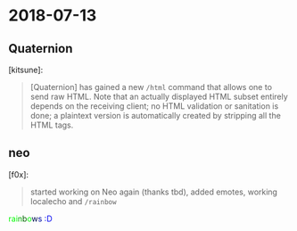 # 2018-07-13

## Quaternion

[kitsune]:

> [Quaternion] has gained a new `/html` command that allows one to send raw HTML. Note that an actually displayed HTML subset entirely depends on the receiving client; no HTML validation or sanitation is done; a plaintext version is automatically created by stripping all the HTML tags.

## neo

[f0x]:

> started working on Neo again (thanks tbd), added emotes, working localecho and `/rainbow`

<p><font color=\"#ff5500\">r</font><font color=\"#ffaa00\">a</font><font color=\"#ffff00\">i</font><font color=\"#aaff00\">n</font><font color=\"#55ff00\">b</font><font color=\"#00ff00\">o</font><font color=\"#00ff55\">w</font><font color=\"#00ffaa\">s</font><font color=\"#00ffff\"> </font><font color=\"#00aaff\">:</font><font color=\"#0055ff\">D</font></p>